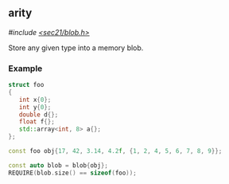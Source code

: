 ## arity<span id="blob"></span>

*#include [<sec21/blob.h>](include/sec21/blob.h)*

Store any given type into a memory blob. 

### Example
```c++
struct foo
{
   int x{0};
   int y{0};
   double d{};
   float f{};
   std::array<int, 8> a{};
};

const foo obj{17, 42, 3.14, 4.2f, {1, 2, 4, 5, 6, 7, 8, 9}};

const auto blob = blob{obj};
REQUIRE(blob.size() == sizeof(foo));
```